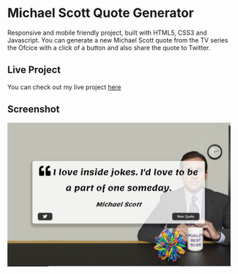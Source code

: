 # Michael Scott Quote Generator
Responsive and mobile friendly project, built with HTML5, CSS3 and Javascript. You can generate a new Michael Scott quote from the TV series the Ofcice with a click of a button and also share the quote to Twitter.

## Live Project
You can check out my live project [here](https://cerenpaja.github.io/Michael-Scott-quotes)

## Screenshot
<img src="michael.png" width="700">


